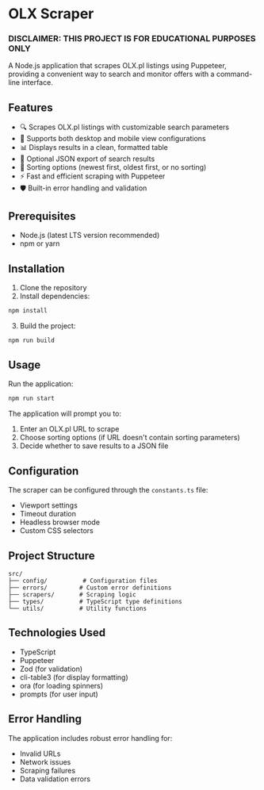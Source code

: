 # OLX Scraper

### DISCLAIMER: THIS PROJECT IS FOR EDUCATIONAL PURPOSES ONLY

A Node.js application that scrapes OLX.pl listings using Puppeteer, providing a convenient way to search and monitor offers with a command-line interface.

## Features

- 🔍 Scrapes OLX.pl listings with customizable search parameters
- 📱 Supports both desktop and mobile view configurations
- 📊 Displays results in a clean, formatted table
- 💾 Optional JSON export of search results
- 🔄 Sorting options (newest first, oldest first, or no sorting)
- ⚡ Fast and efficient scraping with Puppeteer
- 🛡️ Built-in error handling and validation

## Prerequisites

- Node.js (latest LTS version recommended)
- npm or yarn

## Installation

1. Clone the repository
2. Install dependencies:

```bash
npm install
```

3. Build the project:

```bash
npm run build
```

## Usage

Run the application:

```bash
npm run start
```

The application will prompt you to:
1. Enter an OLX.pl URL to scrape
2. Choose sorting options (if URL doesn't contain sorting parameters)
3. Decide whether to save results to a JSON file

## Configuration

The scraper can be configured through the `constants.ts` file:

- Viewport settings
- Timeout duration
- Headless browser mode
- Custom CSS selectors

## Project Structure

```
src/
├── config/          # Configuration files
├── errors/         # Custom error definitions
├── scrapers/       # Scraping logic
├── types/          # TypeScript type definitions
└── utils/          # Utility functions
```

## Technologies Used

- TypeScript
- Puppeteer
- Zod (for validation)
- cli-table3 (for display formatting)
- ora (for loading spinners)
- prompts (for user input)

## Error Handling

The application includes robust error handling for:
- Invalid URLs
- Network issues
- Scraping failures
- Data validation errors
